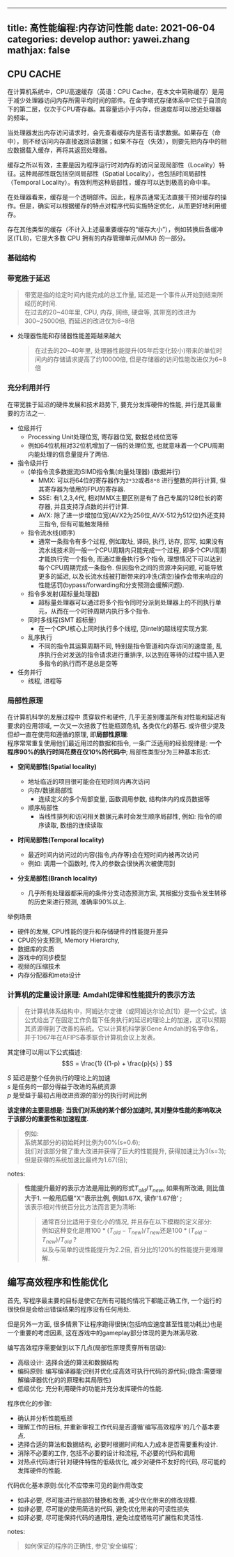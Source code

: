 
---
title: 高性能编程:内存访问性能
date: 2021-06-04
categories: develop 
author: yawei.zhang 
mathjax: false
---

## CPU CACHE   
在计算机系统中，CPU高速缓存（英语：CPU Cache，在本文中简称缓存）是用于减少处理器访问内存所需平均时间的部件。在金字塔式存储体系中它位于自顶向下的第二层，仅次于CPU寄存器。其容量远小于内存，但速度却可以接近处理器的频率。

当处理器发出内存访问请求时，会先查看缓存内是否有请求数据。如果存在（命中），则不经访问内存直接返回该数据；如果不存在（失效），则要先把内存中的相应数据载入缓存，再将其返回处理器。

缓存之所以有效，主要是因为程序运行时对内存的访问呈现局部性（Locality）特征。这种局部性既包括空间局部性（Spatial Locality），也包括时间局部性（Temporal Locality）。有效利用这种局部性，缓存可以达到极高的命中率。

在处理器看来，缓存是一个透明部件。因此，程序员通常无法直接干预对缓存的操作。但是，确实可以根据缓存的特点对程序代码实施特定优化，从而更好地利用缓存。

存在其他类型的缓存（不计入上述最重要缓存的“缓存大小”），例如转换后备缓冲区(TLB)，它是大多数 CPU 拥有的内存管理单元(MMU) 的一部分。

### 基础结构

### 带宽胜于延迟   
  > 带宽是指的给定时间内能完成的总工作量, 延迟是一个事件从开始到结束所经历的时间.   
  > 在过去的20\~40年里, CPU, 内存, 网络, 硬盘等, 其带宽的改进为300\~25000倍, 而延迟的改进仅为6\~8倍   
* 处理器性能和存储器性能差距越来越大   
  > 在过去的20\~40年里, 处理器性能提升(05年后变化较小)带来的单位时间内的存储请求提高了约10000倍, 但是存储器的访问性能改进仅为6\~8倍  

### 充分利用并行   
在带宽胜于延迟的硬件发展和技术趋势下, 要充分发挥硬件的性能, 并行是其最重要的方法之一.    
* 位级并行   
  * Processing Unit处理位宽, 寄存器位宽, 数据总线位宽等 
  * 例如64位机相对32位机增加了一倍的处理位宽, 也就意味着一个CPU周期内能处理的信息量提升了两倍.   
* 指令级并行  
  * (单指令流多数据流)SIMD指令集(向量处理器) (数据并行)  
    * MMX: 可以将64位的寄存器作为```2*32```或者```8*8``` 进行整数的并行计算, 但其寄存器为借用的FPU的寄存器.   
    * SSE: 有1,2,3,4代, 相对MMX主要区别是有了自己专属的128位长的寄存器, 并且支持浮点数的并行计算.  
    * AVX: 除了进一步增加位宽(AVX2为256位,AVX-512为512位)外还支持三指令, 但有可能触发降频  
  * 指令流水线(顺序)   
    * 通常一条指令有多个过程, 例如取址, 译码, 执行, 访存, 回写, 如果没有流水线技术则一般一个CPU周期内只能完成一个过程, 即多个CPU周期才能执行完一个指令,  而通过重叠执行多个指令, 理想情况下可以达到每个CPU周期完成一条指令. 但因指令之间的资源冲突问题, 可能导致更多的延迟, 以及长流水线被打断带来的冲洗(清空)操作会带来响应的性能惩罚(bypass/forwarding和分支预测会缓解问题).  
  * 指令多发射(超标量处理器)  
    * 超标量处理器可以通过将多个指令同时分派到处理器上的不同执行单元，从而在一个时钟周期内执行多个指令.  
  * 同时多线程(SMT 超标量)   
    * 在一个CPU核心上同时执行多个线程, 见intel的超线程实现方案.  
  * 乱序执行 
    * 不同的指令其运算周期不同, 特别是指令管道和内存访问的速度差,  乱序执行会对发送的指令请求进行重排序, 以达到在等待的过程中插入更多指令的执行而不是总是空等   
* 任务并行   
  * 线程, 进程等  
  
### 局部性原理  

在计算机科学的发展过程中 贯穿软件和硬件, 几乎无差别覆盖所有对性能和延迟有要求的应用领域, 一次又一次拯救了性能瓶颈危机, 各类优化的基石. 或许很少提及但却一直在使用和遵循的原理, 即**局部性原理**:   
程序常常重复使用他们最近用过的数据和指令, 一条广泛适用的经验规律是: **一个程序90%的执行时间花费在仅10%的代码中**;  局部性类型分为三种基本形式:   
* **空间局部性(Spatial locality)**   
  * 地址临近的项目很可能会在短时间内再次访问  
  * 内存/数据局部性
    * 连续定义的多个局部变量, 函数调用参数,  结构体内的成员数据等  
  * 顺序局部性      
    * 当线性排列和访问相关数据元素时会发生顺序局部性, 例如: 指令的顺序读取, 数组的连续读取  
* **时间局部性(Temporal locality)**  
  * 最近时间内访问过的内容(指令,内存等)会在短时间内被再次访问   
  * 例如: 调用一个函数时, 传入的参数会很快再次被使用到  

* **分支局部性(Branch locality)**   
  * 几乎所有处理器都采用的条件分支动态预测方案, 其根据分支指令发生转移的历史来进行预测, 准确率90%以上.

举例场景  
  * 硬件的发展, CPU性能的提升和存储硬件的性能提升差异   
  * CPU的分支预测, Memory Hierarchy, 
  * 数据库的实质   
  * 游戏中的同步模型   
  * 视频的压缩技术   
  * 内存分配器和meta设计  
  

### 计算机的定量设计原理: Amdahl定律和性能提升的表示方法  
> 在计算机体系结构中，阿姆达尔定律（或阿姆达尔论点[1]）是一个公式，该公式给出了在固定工作负载下任务执行的延迟的理论上的加速，这可以预期其资源得到了改善的系统。它以计算机科学家Gene Amdahl的名字命名，并于1967年在AFIPS春季联合计算机会议上发表。  

其定律可以用以下公式描述: 
$$S = \frac{1} {(1-p) + \frac{p}{s} } $$

$S$ 延迟是整个任务执行的理论上的加速  
$s$ 是任务的一部分得益于改进的系统资源   
$p$ 是受益于最初占用改进资源的部分的执行时间比例    

**该定律的主要思想是: 当我们对系统的某个部分加速时, 其对整体性能的影响取决于该部分的重要性和加速程度.**   
> 例如:  
> 系统某部分的初始耗时比例为60%(s=0.6);  
> 我们对该部分做了重大改进并获得了巨大的性能提升, 获得加速比为3(s=3);
> 但是获得的系统加速比最终为1.67(倍);    

notes:   
> **性能提升最好的表示方法是用比例的形式$T_{old}/T_{new}$, 如果有所改进, 则比值大于1. 一般用后缀"X"表示比例, 例如1.67X, 读作'1.67倍' ;**       
> 该表示相对传统百分比方法而言更为清晰:
> > 通常百分比适用于变化小的情况, 并且存在以下模糊的定义部分:    
> > 例如这种变化是用$100*(T_{old}-T_{new})/T_{new}$还是$100*(T_{old}-T_{new})/T_{old}$  ?   
> > 以及与简单的说性能提升为2.2倍, 百分比的120%的性能提升更难理解.   


## 编写高效程序和性能优化   

首先, 写程序最主要的目标是使它在所有可能的情况下都能正确工作,  一个运行的很快但是会给出错误结果的程序没有任何用处.   

但是另外一方面, 很多情景下让程序跑得很快(包括响应速度甚至性能功耗比)也是一个重要的考虑因素, 这在游戏中的gameplay部分体现的更为淋漓尽致.  

编写高效程序需要做到以下几点(局部性原理贯穿所有层级):  
* 高级设计: 选择合适的算法和数据结构     
* 编码原则: 编写编译器能识别并优化成高效可执行代码的源代码;(隐含:需要理解编译器优化的的原理和其局限性)   
* 低级优化: 充分利用硬件的功能并充分发挥硬件的性能.    


程序优化的步骤:  
* 确认并分析性能瓶颈  
* 理解工作的目标, 并重新审视工作代码是否遵循'编写高效程序'的几个基本要点.  
* 选择合适的算法和数据结构, 必要时根据时间和人力成本是否需要重构设计.    
* 消除不必要的工作, 包括不必要的设计和流程, 不必要的代码和调用   
* 对热点代码进行针对硬件特性的低级优化, 减少对硬件不友好的代码, 尽可能的发挥硬件的性能.   

代码优化基本原则:优化不应带来可见的副作用改变  
* 如非必要, 尽可能进行局部的替换和改善, 减少优化带来的修改规模.   
* 如非必要, 尽可能的使用简洁的代码, 避免优化带来的可读性损失   
* 如非必要, 尽可能保持代码的通用性, 避免过度牺牲可扩展性和灵活性.  

notes:   
> 如何保证的程序的正确性, 参见'安全编程';   




